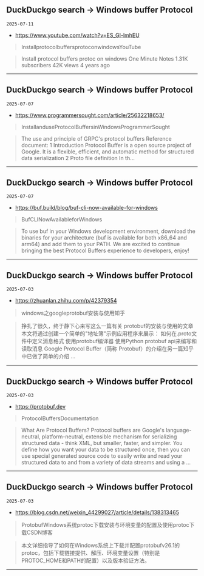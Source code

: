 ## DuckDuckgo search -> Windows buffer Protocol
`2025-07-11`

* https://www.youtube.com/watch?v=ES_GI-lmhEU

<blockquote>
 InstallprotocolbuffersprotoconwindowsYouTube
</blockquote>
<blockquote>
Install protocol buffers protoc on windows One Minute Notes 1.31K subscribers 42K views 4 years ago
</blockquote>

---

## DuckDuckgo search -> Windows buffer Protocol
`2025-07-07`

* https://www.programmersought.com/article/25632218653/

<blockquote>
 InstallanduseProtocolBuffersinWindowsProgrammerSought
</blockquote>
<blockquote>
The use and principle of GRPC's protocol buffers Reference document: 1 Introduction Protocol Buffer is a open source project of Google. It is a flexible, efficient, and automatic method for structured data serialization 2 Proto file definition In th...
</blockquote>

---

## DuckDuckgo search -> Windows buffer Protocol
`2025-07-07`

* https://buf.build/blog/buf-cli-now-available-for-windows

<blockquote>
 BufCLINowAvailableforWindows
</blockquote>
<blockquote>
To use buf in your Windows development environment, download the binaries for your architecture (buf is available for both x86_64 and arm64) and add them to your PATH. We are excited to continue bringing the best Protocol Buffers experience to developers, enjoy! ‍
</blockquote>

---

## DuckDuckgo search -> Windows buffer Protocol
`2025-07-03`

* https://zhuanlan.zhihu.com/p/42379354

<blockquote>
 windows之googleprotobuf安装与使用知乎
</blockquote>
<blockquote>
挣扎了很久，终于静下心来写这么一篇有关 protobuf的安装与使用的文章 本文将通过创建一个简单的&quot;地址簿&quot;示例应用程序来展示： 如何在.proto文件中定义消息格式 使用protobuf编译器 使用Python protobuf api来编写和读取消息 Google Protocol Buffer（简称 Protobuf）的介绍在另一篇知乎中已做了简单的介绍 ...
</blockquote>

---

## DuckDuckgo search -> Windows buffer Protocol
`2025-07-03`

* https://protobuf.dev

<blockquote>
 ProtocolBuffersDocumentation
</blockquote>
<blockquote>
What Are Protocol Buffers? Protocol buffers are Google's language-neutral, platform-neutral, extensible mechanism for serializing structured data - think XML, but smaller, faster, and simpler. You define how you want your data to be structured once, then you can use special generated source code to easily write and read your structured data to and from a variety of data streams and using a ...
</blockquote>

---

## DuckDuckgo search -> Windows buffer Protocol
`2025-07-03`

* https://blog.csdn.net/weixin_44299027/article/details/138313465

<blockquote>
 ProtobufWindows系统protoc下载安装与环境变量的配置及使用protoc下载CSDN博客
</blockquote>
<blockquote>
本文详细指导了如何在Windows系统上下载并配置protobufv26.1的protoc，包括下载链接提供、解压、环境变量设置（特别是PROTOC_HOME和PATH的配置）以及版本验证方法。
</blockquote>

---

